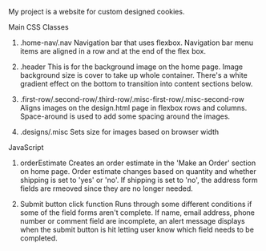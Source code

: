 My project is a website for custom designed cookies. 

Main CSS Classes

1. .home-nav/.nav
Navigation bar that uses flexbox. Navigation bar menu items are aligned in a row and at the
end of the flex box. 

2. .header
This is for the background image on the home page. Image background size is cover to take up
whole container. There's a white gradient effect on the bottom to transition into content 
sections below.

3. .first-row/.second-row/.third-row/.misc-first-row/.misc-second-row
Aligns images on the design.html page in flexbox rows and columns. Space-around is used to add
some spacing around the images. 

4. .designs/.misc 
Sets size for images based on browser width   


JavaScript

1. orderEstimate
Creates an order estimate in the 'Make an Order' section on home page. Order estimate changes
based on quantity and whether shipping is set to 'yes' or 'no'. If shipping is set to 'no', 
the address form fields are rmeoved since they are no longer needed. 

2. Submit button click function
Runs through some different conditions if some of the field forms aren't complete. If name, 
email address, phone number or comment field are incomplete, an alert message displays when the
submit button is hit letting user know which field needs to be completed.  
